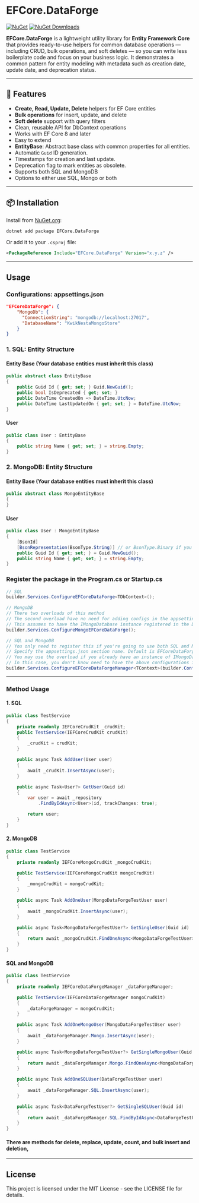 # EFCore.DataForge

[![NuGet](https://img.shields.io/nuget/v/EFCore.DataForge.svg)](https://www.nuget.org/packages/EFCore.DataForge)
[![NuGet Downloads](https://img.shields.io/nuget/dt/EFCore.DataForge.svg)](https://www.nuget.org/packages/EFCore.DataForge)

**EFCore.DataForge** is a lightweight utility library for **Entity Framework Core** that provides ready-to-use helpers for common database operations — including CRUD, bulk operations, and soft deletes — so you can write less boilerplate code and focus on your business logic.
It demonstrates a common pattern for entity modeling with metadata such as creation date, update date, and deprecation status.

---

## 🚀 Features
- **Create, Read, Update, Delete** helpers for EF Core entities
- **Bulk operations** for insert, update, and delete
- **Soft delete** support with query filters
- Clean, reusable API for DbContext operations
- Works with EF Core 8 and later
- Easy to extend
- **EntityBase**: Abstract base class with common properties for all entities.
- Automatic `Guid` ID generation.
- Timestamps for creation and last update.
- Deprecation flag to mark entities as obsolete.
- Supports both SQL and MongoDB
- Options to either use SQL, Mongo or both

---

## 📦 Installation
Install from [NuGet.org](https://www.nuget.org/packages/EFCore.DataForge):

```bash
dotnet add package EFCore.DataForge
```

Or add it to your `.csproj` file:
```xml
<PackageReference Include="EFCore.DataForge" Version="x.y.z" />
```

---

## Usage

### Configurations: appsettings.json
```json
"EFCoreDataForge": {
    "MongoDb": {
      "ConnectionString": "mongodb://localhost:27017",
      "DatabaseName": "KwikNestaMongoStore"
    }
}
```

### 1. SQL: Entity Structure

#### Entity Base (Your database entities must inherit this class)
```csharp
public abstract class EntityBase
{
    public Guid Id { get; set; } Guid.NewGuid();
    public bool IsDeprecated { get; set; }
    public DateTime CreatedOn => DateTime.UtcNow;
    public DateTime LastUpdatedOn { get; set; } = DateTime.UtcNow;
}
```

#### User
```csharp
public class User : EntityBase
{
    public string Name { get; set; } = string.Empty;
}
```

### 2. MongoDB: Entity Structure

#### Entity Base (Your database entities must inherit this class)
```csharp
public abstract class MongoEntityBase
{
}
```

#### User
```csharp
public class User : MongoEntityBase
{
    [BsonId]
    [BsonRepresentation(BsonType.String)] // or BsonType.Binary if you prefer
    public Guid Id { get; set; } = Guid.NewGuid();
    public string Name { get; set; } = string.Empty;
}
```

### Register the package in the Program.cs or Startup.cs
```csharp
// SQL
builder.Services.ConfigureEFCoreDataForge<TDbContext>();

// MongoDB
// There two overloads of this method
// The second overload have no need for adding configs in the appsettings.json
// This assumes to have the IMongoDatabase instance registered in the DI
builder.Services.ConfigureMongoEFCoreDataForge();

// SQL and MongoDB
// You only need to register this if you're going to use both SQL and MongoDB
// Specify the appsettings.json section name. Default is EFCoreDataForge
// You may use the overload if you already have an instance of IMongoDatabase registered in the DI Container
// In this case, you don't know need to have the above configurations in your appsettings.json
builder.Services.ConfigureEFCoreDataForgeManager<TContext>(builder.Configuration);
```

---

### Method Usage

#### 1. SQL
```csharp
public class TestService 
{
    private readonly IEFCoreCrudKit _crudKit;
    public TestService(IEFCoreCrudKit crudKit)
    {
        _crudKit = crudKit;
    }

    public async Task AddUser(User user)
    {
        await _crudKit.InsertAsync(user);
    }

    public async Task<User?> GetUser(Guid id)
    {
        var user = await _repository
            .FindByIdAsync<User>(id, trackChanges: true);

        return user;
    }
}
```

#### 2. MongoDB
```csharp
public class TestService
{
    private readonly IEFCoreMongoCrudKit _mongoCrudKit;

    public TestService(IEFCoreMongoCrudKit mongoCrudKit)
    {
        _mongoCrudKit = mongoCrudKit;
    }

    public async Task AddOneUser(MongoDataForgeTestUser user)
    {
        await _mongoCrudKit.InsertAsync(user);
    }

    public async Task<MongoDataForgeTestUser?> GetSingleUser(Guid id)
    {
        return await _mongoCrudKit.FindOneAsync<MongoDataForgeTestUser>(u => u.Id.Equals(id));
    }
}
```

#### SQL and MongoDB
```csharp
public class TestService
{
    private readonly IEFCoreDataForgeManager _dataForgeManager;

    public TestService(IEFCoreDataForgeManager mongoCrudKit)
    {
        _dataForgeManager = mongoCrudKit;
    }

    public async Task AddOneMongoUser(MongoDataForgeTestUser user)
    {
        await _dataForgeManager.Mongo.InsertAsync(user);
    }

    public async Task<MongoDataForgeTestUser?> GetSingleMongoUser(Guid id)
    {
        return await _dataForgeManager.Mongo.FindOneAsync<MongoDataForgeTestUser>(u => u.Id.Equals(id));
    }

    public async Task AddOneSQLUser(DataForgeTestUser user)
    {
        await _dataForgeManager.SQL.InsertAsync(user);
    }

    public async Task<DataForgeTestUser?> GetSingleSQLUser(Guid id)
    {
        return await _dataForgeManager.SQL.FindByIdAsync<DataForgeTestUser>(id, false);
    }
}
```

#### There are methods for delete, replace, update, count, and bulk insert and deletion, 

---

## License
This project is licensed under the MIT License - see the LICENSE file for details.